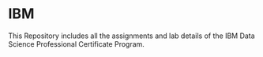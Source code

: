 # IBM
This Repository includes all the assignments and lab details of the IBM Data Science Professional Certificate Program.
